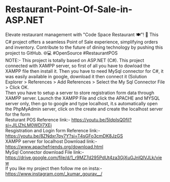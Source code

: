 # Restaurant-Point-Of-Sale-in-ASP.NET
Elevate restaurant management with "Code Space Restaurant 🍽️"! 🚀 This C# project offers a seamless Point of Sale experience, simplifying orders and inventory. Contribute to the future of dining technology by pushing this project to GitHub. 🌐💻 #OpenSource #RestaurantPOS
<br>
NOTE:- This project is totally based on ASP.NET (C#). This project connected with XAMPP server, so first of all you have to dowload the XAMPP file then install it. Then you have to need MySql connector for C#, it was easily available in google, download it then connect it (Solution Explorer > References > Add References > Select the My Sql Connector File > Click OK.
<br>
Then you have to setup a server to store registration form data through XAMPP server. Launch the XAMPP File and click the APACHE and MYSQL server only, then go to google and type localhost, it.s automatically open the PhpMyAdmin server, click on the create and create the localhost server for the form
<br>
Resturant POS Reference link:- https://youtu.be/5IdpIsQ0fiI?si=JILlZhLM0WDl7XEj
<br>
Resgistration and Login form Reference link:- https://youtu.be/8ZNdxr7py7Y?si=T4sGFo3cmDK8JzGS
<br>
XAMPP server for localhost Download link:- https://www.apachefriends.org/download.html
<br>
MySql Connector download File link:- https://drive.google.com/file/d/1_r9MZ7d295PdUt4za3GjXuGJnlQlVJLk/view
<br>
If you like my project then follow me on insta:- https://www.instagram.com/_kumar_gourav__/
